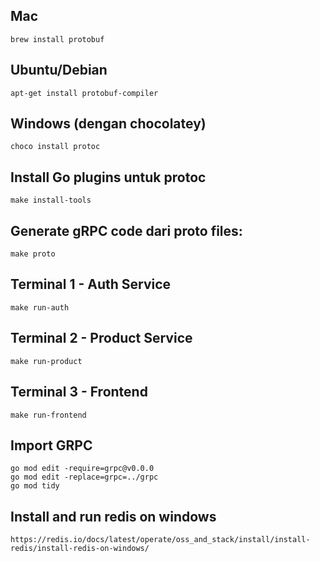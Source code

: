 ## Mac

```
brew install protobuf
```

## Ubuntu/Debian

```
apt-get install protobuf-compiler
```

## Windows (dengan chocolatey)

```
choco install protoc
```

## Install Go plugins untuk protoc

```
make install-tools
```

## Generate gRPC code dari proto files:

```
make proto
```

## Terminal 1 - Auth Service

```
make run-auth
```

## Terminal 2 - Product Service

```
make run-product
```

## Terminal 3 - Frontend

```
make run-frontend
```

## Import GRPC

```
go mod edit -require=grpc@v0.0.0
go mod edit -replace=grpc=../grpc
go mod tidy
```

## Install and run redis on windows

```
https://redis.io/docs/latest/operate/oss_and_stack/install/install-redis/install-redis-on-windows/
```
